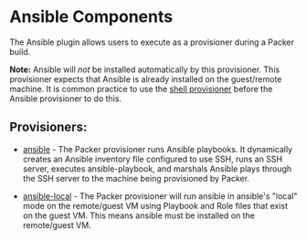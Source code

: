 # Ansible Components

The Ansible plugin allows users to execute as a provisioner during a Packer build.

**Note:** Ansible will _not_ be installed automatically by this
provisioner. This provisioner expects that Ansible is already installed on the
guest/remote machine. It is common practice to use the [shell
provisioner](/packer/docs/provisioners/shell) before the Ansible provisioner to
do this.

## Provisioners:

- [ansible](provisioners/ansible.mdx) - The Packer provisioner runs Ansible playbooks. It dynamically creates an Ansible inventory file configured to use SSH, runs an SSH server, executes ansible-playbook, and marshals Ansible plays through the SSH server to the machine being provisioned by Packer.

- [ansible-local](provisioners/ansible-local.mdx) - The Packer provisioner will run ansible in ansible's "local" mode on the remote/guest VM using Playbook and Role files that exist on the guest VM. This means ansible must be installed on the remote/guest VM.
